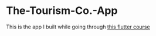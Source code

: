 # The-Tourism-Co.-App

This is the app I built while going through [this flutter course](https://fluttercrashcourse.com/courses/basics)
